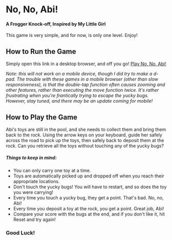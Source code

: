 # No, No, Abi!
#### A Frogger Knock-off, Inspired by My Little Girl

This game is very simple, and for now, is only one level. Enjoy!

## How to Run the Game

Simply open this link in a desktop browser, and off you go!
[Play No, No, Abi!](https://tehpsalmist.github.io/frontend-nanodegree-arcade-game/)

*Note: this will not work on a mobile device, though I did try to make a d-pad. The trouble with these games in a mobile browser (other than slow responsiveness), is that the double-tap function often causes zooming and other features, rather than executing the move function twice. It's rather frustrating when you're frantically trying to escape the yucky bugs. However, stay tuned, and there may be an update coming for mobile!*

## How to Play the Game

Abi's toys are still in the pool, and she needs to collect them and bring them back to the rock. Using the arrow keys on your keyboard, guide her safely across the road to pick up the toys, then safely back to deposit them at the rock. Can you retrieve all the toys without touching any of the yucky bugs?

##### Things to keep in mind:
* You can only carry one toy at a time.
* Toys are automatically picked up and dropped off when you reach their appropriate locations.
* Don't touch the yucky bugs! You will have to restart, and so does the toy you were carrying!
* Every time you touch a yucky bug, they get a point. That's bad. No, no, Abi!
* Every time you deposit a toy at the rock, you get a point. Great job, Abi!
* Compare your score with the bugs at the end, and if you don't like it, hit Reset and try again!

### Good Luck!